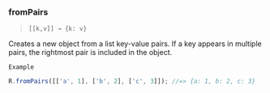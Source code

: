 ### fromPairs

> ```[[k,v]] → {k: v}```

Creates a new object from a list key-value pairs. If a key appears in multiple pairs, the rightmost pair is included in the object.

`Example`

```js
R.fromPairs([['a', 1], ['b', 2], ['c', 3]]); //=> {a: 1, b: 2, c: 3}
```